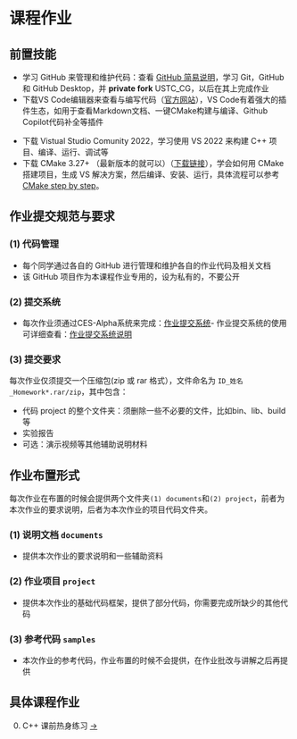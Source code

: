 # 课程作业

## 前置技能

- 学习 GitHub 来管理和维护代码：查看 [GitHub 简易说明](../Softwares/Github.md)，学习 Git，GitHub 和 GitHub Desktop，并 **private fork** USTC_CG，以后在其上完成作业
- 下载VS Code编辑器来查看与编写代码（[官方网站](https://code.visualstudio.com/)），VS Code有着强大的插件生态，如用于查看Markdown文档、一键CMake构建与编译、Github Copilot代码补全等插件
<!-- - 下载 Typora（[下载链接](https://www.typora.io/windows/typora-setup-x64.exe?)）以便在本地查看和编辑 markdown (\*.md) 文件 -->
- 下载 Vistual Studio Comunity 2022，学习使用 VS 2022 来构建 C++ 项目、编译、运行、调试等
- 下载 CMake 3.27+ （最新版本的就可以）（[下载链接](https://github.com/Kitware/CMake/releases/download/v3.28.2/cmake-3.28.2-windows-x86_64.msi)），学会如何用 CMake 搭建项目，生成 VS 解决方案，然后编译、安装、运行，具体流程可以参考 [CMake step by step](../Homeworks/0_cpp_warmup/documents/CMake_step_by_step/CMAKE_step_by_step.md)。


## 作业提交规范与要求

### (1) 代码管理
- 每个同学通过各自的 GitHub 进行管理和维护各自的作业代码及相关文档
- 该 GitHub 项目作为本课程作业专用的，设为私有的，不要公开

### (2) 提交系统
- 每次作业须通过CES-Alpha系统来完成：[作业提交系统](https://cn.ces-alpha.org/course/register/CG2024/)- 作业提交系统的使用可详细查看：[作业提交系统说明](https://rec.ustc.edu.cn/share/ffe2ccc0-bfcd-11ee-975e-e7adc994d6f4)

### (3) 提交要求
每次作业仅须提交一个压缩包(zip 或 rar 格式），文件命名为 `ID_姓名_Homework*.rar/zip`，其中包含：
- 代码 project 的整个文件夹：须删除一些不必要的文件，比如bin、lib、build等
- 实验报告
- 可选：演示视频等其他辅助说明材料

## 作业布置形式

每次作业在布置的时候会提供两个文件夹`(1) documents`和`(2) project`，前者为本次作业的要求说明，后者为本次作业的项目代码文件夹。

### (1) 说明文档 `documents` 

- 提供本次作业的要求说明和一些辅助资料

### (2) 作业项目 `project`

- 提供本次作业的基础代码框架，提供了部分代码，你需要完成所缺少的其他代码

### (3) 参考代码 `samples`

- 本次作业的参考代码，作业布置的时候不会提供，在作业批改与讲解之后再提供


## 具体课程作业

0. C++ 课前热身练习 [->](./0_cpp_warmup/) 
